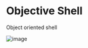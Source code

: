 # Objective Shell
Object oriented shell

![image](https://github.com/user-attachments/assets/5893d09a-b334-4422-ae12-b71f3e14c1f9)
